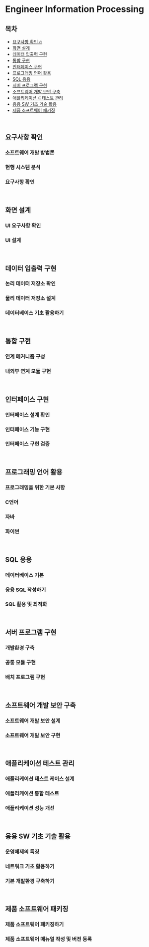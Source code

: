 # Engineer Information Processing

## 목차

- [요구사항 확인 🔥](#요구사항-확인)
- [화면 설계](#화면-설계)
- [데이터 입출력 구현](#데이터-입출력-구현)
- [통합 구현](#통합-구현)
- [인터페이스 구현](#인터페이스-구현)
- [프로그래밍 언어 활용](#프로그래밍-언어-활용)
- [SQL 응용](#SQL-응용)
- [서버 프로그램 구현](#서버-프로그램-구현)
- [소프트웨어 개발 보안 구축](#소프트웨어-개발-보안-구축)
- [애플리케이션 ㅌ테스트 관리](#애플리케이션-테스트-관리)
- [응용 SW 기초 기술 활용](#응용-SW-기초-기술-활용)
- [제품 소프트웨어 패키징](#제품-소프트웨어-패키징)

<br>

## 요구사항 확인
### 소프트웨어 개발 방법론
### 현행 시스템 분석
### 요구사항 확인
<!-- 주석 -->

<br>

## 화면 설계
### UI 요구사항 확인
### UI 설계
<br>

## 데이터 입출력 구현
### 논리 데이터 저장소 확인
### 물리 데이터 저장소 설계
### 데이터베이스 기초 활용하기
<br>

## 통합 구현
### 연계 메커니즘 구성
### 내외부 연계 모듈 구현
<br>

## 인터페이스 구현
### 인터페이스 설계 확인
### 인터페이스 기능 구현
### 인터페이스 구현 검증
<br>

## 프로그래밍 언어 활용
### 프로그래밍을 위한 기본 사항
### C언어
### 자바
### 파이썬
<br>

## SQL 응용
### 데이터베이스 기본
### 응용 SQL 작성하기
### SQL 활용 및 최적화
<br>

## 서버 프로그램 구현
### 개발환경 구축
### 공통 모듈 구현
### 배치 프로그램 구현
<br>

## 소프트웨어 개발 보안 구축
### 소프트웨어 개발 보안 설계
### 소프트웨어 개발 보안 구현
<br>

## 애플리케이션 테스트 관리
### 애플리케이션 테스트 케이스 설계
### 애플리케이션 통합 테스트
### 애플리케이션 성능 개선
<br>

## 응용 SW 기초 기술 활용
### 운영체제의 특징
### 네트워크 기초 활용하기
### 기본 개발환경 구축하기
<br>

## 제품 소프트웨어 패키징
### 제품 소프트웨어 패키징하기
### 제품 소프트웨어 매뉴얼 작성 및 버전 등록
<br>
